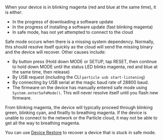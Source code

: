 When your device is in blinking magenta (red and blue at the same time), it is either:

- In the progress of downloading a software update
- In the progress of installing a software update (fast blinking magenta)
- In safe mode, has not yet attempted to connect to the cloud

Safe mode occurs when there is a missing system dependency. Normally, this should resolve itself quickly as the cloud will send the missing binary and the device will recover. Other causes include:

- By button press (Hold down MODE or SETUP, tap RESET, then continue to hold down MODE until the status LED blinks magenta, red and blue at the same time, then release)
- By USB request (including the CLI `particle usb start-listening`)
- By connecting by USB serial at the magic baud rate of 28800 baud.
- The firmware on the device has manually entered safe mode using `System.enterSafeMode()`. This will never resolve itself until you flash new firmware.

From blinking magenta, the device will typically proceed through blinking green, blinking cyan, and finallly to breathing magenta. If the device is unable to connect to the network or the Particle cloud, it may not be able to get all the way to breathing magenta.

You can use [Device Restore](/tools/device-restore/device-restore-usb/) to recover a device that is stuck in safe mode.



